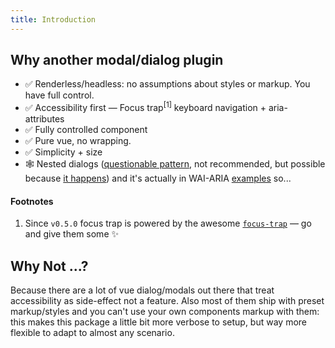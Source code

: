 ```yaml
---
title: Introduction
---
```

## Why another modal/dialog plugin

- ✅ Renderless/headless: no assumptions about styles or markup. You have full control.
- ✅ Accessibility first — Focus trap<sup>[1]</sup> keyboard navigation + aria-attributes
- ✅ Fully controlled component
- ✅ Pure vue, no wrapping.
- ✅ Simplicity + size
- 🕸 Nested dialogs ([questionable pattern](https://github.com/edenspiekermann/a11y-dialog#nested-dialogs), not recommended, but possible because [it happens](https://cl.ly/be43f69393f7)) and it's actually in WAI-ARIA [examples](https://www.w3.org/TR/wai-aria-practices-1.1/examples/dialog-modal/dialog.html) so...

#### Footnotes
1. Since `v0.5.0` focus trap is powered by the awesome [`focus-trap`](https://github.com/focus-trap/focus-trap) — go and give them some ✨


## Why Not ...?

Because there are a lot of vue dialog/modals out there that treat accessibility as side-effect not a feature. Also most of them ship with preset markup/styles and you can't use your own components markup with them: this makes this package a little bit more verbose to setup, but way more flexible to adapt to almost any scenario.
